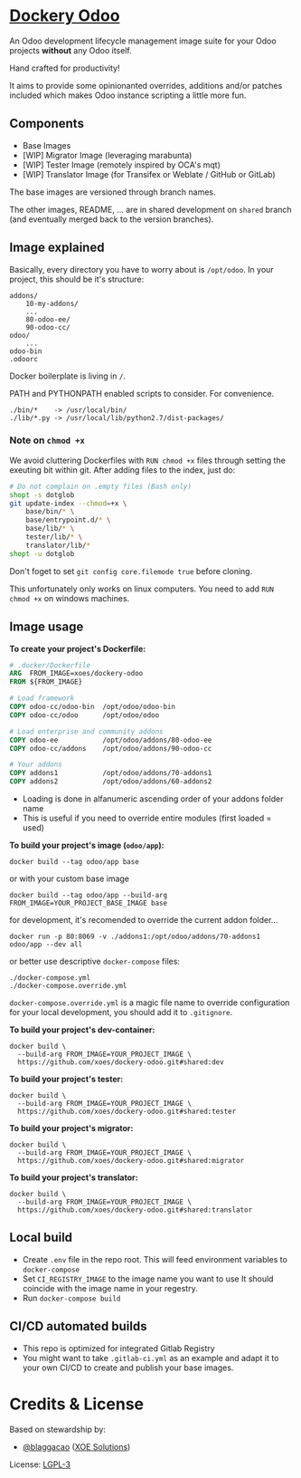# [Dockery Odoo](https://github.com/xoes/dockery-odoo)

An Odoo development lifecycle management image suite for your Odoo projects **without** any Odoo itself.

Hand crafted for productivity!

It aims to provide some opinionanted overrides, additions and/or patches included which makes Odoo instance scripting a little more fun.

## Components

- Base Images
- [WIP] Migrator Image (leveraging marabunta)
- [WIP] Tester Image (remotely inspired by OCA's mqt)
- [WIP] Translator Image (for Transifex or Weblate / GitHub or GitLab)

The base images are versioned through branch names.

The other images, README, ... are in shared development on `shared` branch (and eventually merged back to the version branches).

## Image explained

Basically, every directory you have to worry about is `/opt/odoo`.
In your project, this should be it's structure:

    addons/
        10-my-addons/
        ...
        80-odoo-ee/
        90-odoo-cc/
    odoo/
        ...
    odoo-bin
    .odoorc

Docker boilerplate is living in `/`.

PATH and PYTHONPATH enabled scripts to consider. For convenience.

    ./bin/*    -> /usr/local/bin/
    ./lib/*.py -> /usr/local/lib/python2.7/dist-packages/

### Note on `chmod +x`
We avoid cluttering Dockerfiles with `RUN chmod +x` files through setting the exeuting bit within git. After adding files to the index, just do:

```bash    
# Do not complain on .empty files (Bash only)
shopt -s dotglob
git update-index --chmod=+x \
    base/bin/* \
    base/entrypoint.d/* \
    base/lib/* \
    tester/lib/* \
    translator/lib/*
shopt -u dotglob
```

Don't foget to set `git config core.filemode true` before cloning.

This unfortunately only works on linux computers. You need to add `RUN chmod +x` on windows machines.

## Image usage

**To create your project's Dockerfile:**

```dockerfile
# .docker/Dockerfile
ARG  FROM_IMAGE=xoes/dockery-odoo
FROM ${FROM_IMAGE}

# Load framework
COPY odoo-cc/odoo-bin  /opt/odoo/odoo-bin
COPY odoo-cc/odoo      /opt/odoo/odoo

# Load enterprise and community addons
COPY odoo-ee           /opt/odoo/addons/80-odoo-ee
COPY odoo-cc/addons    /opt/odoo/addons/90-odoo-cc

# Your addons
COPY addons1           /opt/odoo/addons/70-addons1
COPY addons2           /opt/odoo/addons/60-addons2
```
- Loading is done in alfanumeric ascending order of your addons folder name
- This is useful if you need to override entire modules (first loaded = used)

**To build your project's image (`odoo/app`):**

    docker build --tag odoo/app base

or with your custom base image

    docker build --tag odoo/app --build-arg FROM_IMAGE=YOUR_PROJECT_BASE_IMAGE base

for development, it's recomended to override the current addon folder...

    docker run -p 80:8069 -v ./addons1:/opt/odoo/addons/70-addons1 odoo/app --dev all

or better use descriptive `docker-compose` files:

    ./docker-compose.yml
    ./docker-compose.override.yml

`docker-compose.override.yml` is a magic file name to override configuration for your local development, you should add it to `.gitignore`.


**To build your project's dev-container:**

    docker build \
      --build-arg FROM_IMAGE=YOUR_PROJECT_IMAGE \
      https://github.com/xoes/dockery-odoo.git#shared:dev

**To build your project's tester:**

    docker build \
      --build-arg FROM_IMAGE=YOUR_PROJECT_IMAGE \
      https://github.com/xoes/dockery-odoo.git#shared:tester

**To build your project's migrator:**

    docker build \
      --build-arg FROM_IMAGE=YOUR_PROJECT_IMAGE \
      https://github.com/xoes/dockery-odoo.git#shared:migrator

**To build your project's translator:**

    docker build \
      --build-arg FROM_IMAGE=YOUR_PROJECT_IMAGE \
      https://github.com/xoes/dockery-odoo.git#shared:translator

## Local build

 - Create `.env` file in the repo root.
   This will feed environment variables to `docker-compose`
 - Set `CI_REGISTRY_IMAGE` to the image name you want to use
   It should coincide with the image name in your regestry.
 - Run `docker-compose build`

## CI/CD automated builds

 - This repo is optimized for integrated Gitlab Registry
 - You might want to take `.gitlab-ci.yml` as an example and adapt it to your own CI/CD to create and publish your base images.


# Credits & License

Based on stewardship by:
 - [@blaggacao](https://github.com/blaggacao) ([XOE Solutions](https://xoe.solutions))

License: [LGPL-3](https://www.gnu.org/licenses/lgpl-3.0.en.html)